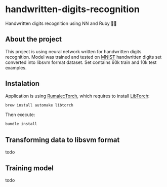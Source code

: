 # handwritten-digits-recognition
Handwritten digits recognition using NN and Ruby 🧠💎

## About the project
This project is using neural network written for handwritten digits recognition.
Model was trained and tested on [MNIST](http://yann.lecun.com/exdb/mnist/) handwritten digits set converted into libsvm format dataset.
Set contains 60k train and 10k test examples.


## Instalation
Application is using [Rumale::Torch](https://github.com/yoshoku/rumale-torch), which requires to install [LibTorch](https://github.com/ankane/torch.rb#libtorch-installation):

```bash
brew install automake libtorch
```

Then execute:

```bash
bundle install
```

## Transforming data to libsvm format
todo

## Training model
todo
